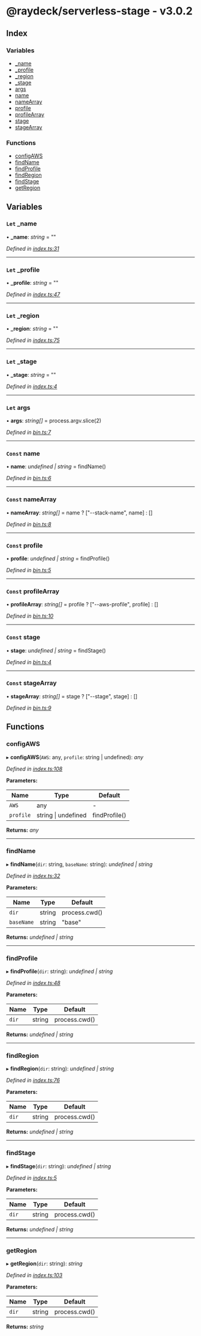 
<a name="readmemd"></a>


# @raydeck/serverless-stage - v3.0.2

## Index

### Variables

* [_name](#let-_name)
* [_profile](#let-_profile)
* [_region](#let-_region)
* [_stage](#let-_stage)
* [args](#let-args)
* [name](#const-name)
* [nameArray](#const-namearray)
* [profile](#const-profile)
* [profileArray](#const-profilearray)
* [stage](#const-stage)
* [stageArray](#const-stagearray)

### Functions

* [configAWS](#configaws)
* [findName](#findname)
* [findProfile](#findprofile)
* [findRegion](#findregion)
* [findStage](#findstage)
* [getRegion](#getregion)

## Variables

### `Let` _name

• **_name**: *string* = ""

*Defined in [index.ts:31](https://github.com/rhdeck/serverless-stage/blob/ea0fa6b/src/index.ts#L31)*

___

### `Let` _profile

• **_profile**: *string* = ""

*Defined in [index.ts:47](https://github.com/rhdeck/serverless-stage/blob/ea0fa6b/src/index.ts#L47)*

___

### `Let` _region

• **_region**: *string* = ""

*Defined in [index.ts:75](https://github.com/rhdeck/serverless-stage/blob/ea0fa6b/src/index.ts#L75)*

___

### `Let` _stage

• **_stage**: *string* = ""

*Defined in [index.ts:4](https://github.com/rhdeck/serverless-stage/blob/ea0fa6b/src/index.ts#L4)*

___

### `Let` args

• **args**: *string[]* = process.argv.slice(2)

*Defined in [bin.ts:7](https://github.com/rhdeck/serverless-stage/blob/ea0fa6b/src/bin.ts#L7)*

___

### `Const` name

• **name**: *undefined | string* = findName()

*Defined in [bin.ts:6](https://github.com/rhdeck/serverless-stage/blob/ea0fa6b/src/bin.ts#L6)*

___

### `Const` nameArray

• **nameArray**: *string[]* = name ? ["--stack-name", name] : []

*Defined in [bin.ts:8](https://github.com/rhdeck/serverless-stage/blob/ea0fa6b/src/bin.ts#L8)*

___

### `Const` profile

• **profile**: *undefined | string* = findProfile()

*Defined in [bin.ts:5](https://github.com/rhdeck/serverless-stage/blob/ea0fa6b/src/bin.ts#L5)*

___

### `Const` profileArray

• **profileArray**: *string[]* = profile ? ["--aws-profile", profile] : []

*Defined in [bin.ts:10](https://github.com/rhdeck/serverless-stage/blob/ea0fa6b/src/bin.ts#L10)*

___

### `Const` stage

• **stage**: *undefined | string* = findStage()

*Defined in [bin.ts:4](https://github.com/rhdeck/serverless-stage/blob/ea0fa6b/src/bin.ts#L4)*

___

### `Const` stageArray

• **stageArray**: *string[]* = stage ? ["--stage", stage] : []

*Defined in [bin.ts:9](https://github.com/rhdeck/serverless-stage/blob/ea0fa6b/src/bin.ts#L9)*

## Functions

###  configAWS

▸ **configAWS**(`AWS`: any, `profile`: string | undefined): *any*

*Defined in [index.ts:108](https://github.com/rhdeck/serverless-stage/blob/ea0fa6b/src/index.ts#L108)*

**Parameters:**

Name | Type | Default |
------ | ------ | ------ |
`AWS` | any | - |
`profile` | string &#124; undefined | findProfile() |

**Returns:** *any*

___

###  findName

▸ **findName**(`dir`: string, `baseName`: string): *undefined | string*

*Defined in [index.ts:32](https://github.com/rhdeck/serverless-stage/blob/ea0fa6b/src/index.ts#L32)*

**Parameters:**

Name | Type | Default |
------ | ------ | ------ |
`dir` | string | process.cwd() |
`baseName` | string | "base" |

**Returns:** *undefined | string*

___

###  findProfile

▸ **findProfile**(`dir`: string): *undefined | string*

*Defined in [index.ts:48](https://github.com/rhdeck/serverless-stage/blob/ea0fa6b/src/index.ts#L48)*

**Parameters:**

Name | Type | Default |
------ | ------ | ------ |
`dir` | string | process.cwd() |

**Returns:** *undefined | string*

___

###  findRegion

▸ **findRegion**(`dir`: string): *undefined | string*

*Defined in [index.ts:76](https://github.com/rhdeck/serverless-stage/blob/ea0fa6b/src/index.ts#L76)*

**Parameters:**

Name | Type | Default |
------ | ------ | ------ |
`dir` | string | process.cwd() |

**Returns:** *undefined | string*

___

###  findStage

▸ **findStage**(`dir`: string): *undefined | string*

*Defined in [index.ts:5](https://github.com/rhdeck/serverless-stage/blob/ea0fa6b/src/index.ts#L5)*

**Parameters:**

Name | Type | Default |
------ | ------ | ------ |
`dir` | string | process.cwd() |

**Returns:** *undefined | string*

___

###  getRegion

▸ **getRegion**(`dir`: string): *string*

*Defined in [index.ts:103](https://github.com/rhdeck/serverless-stage/blob/ea0fa6b/src/index.ts#L103)*

**Parameters:**

Name | Type | Default |
------ | ------ | ------ |
`dir` | string | process.cwd() |

**Returns:** *string*
